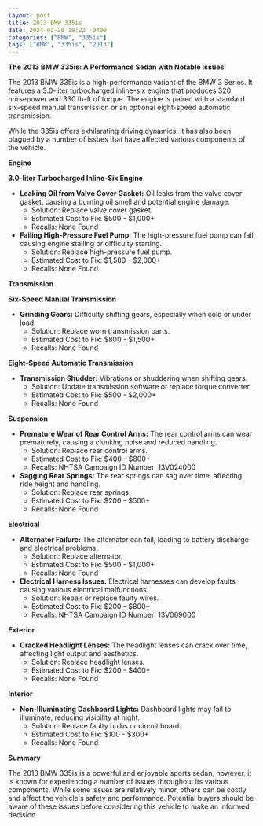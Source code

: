 ```yaml
---
layout: post
title: 2013 BMW 335is
date: 2024-03-28 19:22 -0400
categories: ["BMW", "335is"]
tags: ["BMW", "335is", "2013"]
---
```

**The 2013 BMW 335is: A Performance Sedan with Notable Issues**

The 2013 BMW 335is is a high-performance variant of the BMW 3 Series. It features a 3.0-liter turbocharged inline-six engine that produces 320 horsepower and 330 lb-ft of torque. The engine is paired with a standard six-speed manual transmission or an optional eight-speed automatic transmission.

While the 335is offers exhilarating driving dynamics, it has also been plagued by a number of issues that have affected various components of the vehicle.

**Engine**

**3.0-liter Turbocharged Inline-Six Engine**

* **Leaking Oil from Valve Cover Gasket:** Oil leaks from the valve cover gasket, causing a burning oil smell and potential engine damage.
  * Solution: Replace valve cover gasket.
  * Estimated Cost to Fix: $500 - $1,000+
  * Recalls: None Found
* **Failing High-Pressure Fuel Pump:** The high-pressure fuel pump can fail, causing engine stalling or difficulty starting.
  * Solution: Replace high-pressure fuel pump.
  * Estimated Cost to Fix: $1,500 - $2,000+
  * Recalls: None Found

**Transmission**

**Six-Speed Manual Transmission**

* **Grinding Gears:** Difficulty shifting gears, especially when cold or under load.
  * Solution: Replace worn transmission parts.
  * Estimated Cost to Fix: $800 - $1,500+
  * Recalls: None Found

**Eight-Speed Automatic Transmission**

* **Transmission Shudder:** Vibrations or shuddering when shifting gears.
  * Solution: Update transmission software or replace torque converter.
  * Estimated Cost to Fix: $500 - $2,000+
  * Recalls: None Found

**Suspension**

* **Premature Wear of Rear Control Arms:** The rear control arms can wear prematurely, causing a clunking noise and reduced handling.
  * Solution: Replace rear control arms.
  * Estimated Cost to Fix: $400 - $800+
  * Recalls: NHTSA Campaign ID Number: 13V024000
* **Sagging Rear Springs:** The rear springs can sag over time, affecting ride height and handling.
  * Solution: Replace rear springs.
  * Estimated Cost to Fix: $200 - $500+
  * Recalls: None Found

**Electrical**

* **Alternator Failure:** The alternator can fail, leading to battery discharge and electrical problems.
  * Solution: Replace alternator.
  * Estimated Cost to Fix: $500 - $1,000+
  * Recalls: None Found
* **Electrical Harness Issues:** Electrical harnesses can develop faults, causing various electrical malfunctions.
  * Solution: Repair or replace faulty wires.
  * Estimated Cost to Fix: $200 - $800+
  * Recalls: NHTSA Campaign ID Number: 13V069000

**Exterior**

* **Cracked Headlight Lenses:** The headlight lenses can crack over time, affecting light output and aesthetics.
  * Solution: Replace headlight lenses.
  * Estimated Cost to Fix: $200 - $400+
  * Recalls: None Found

**Interior**

* **Non-Illuminating Dashboard Lights:** Dashboard lights may fail to illuminate, reducing visibility at night.
  * Solution: Replace faulty bulbs or circuit board.
  * Estimated Cost to Fix: $100 - $300+
  * Recalls: None Found

**Summary**

The 2013 BMW 335is is a powerful and enjoyable sports sedan, however, it is known for experiencing a number of issues throughout its various components. While some issues are relatively minor, others can be costly and affect the vehicle's safety and performance. Potential buyers should be aware of these issues before considering this vehicle to make an informed decision.
